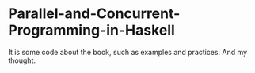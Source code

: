 # Parallel-and-Concurrent-Programming-in-Haskell
It is some code about the book, such as examples and practices. And my thought.
